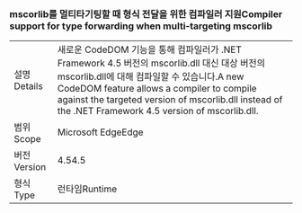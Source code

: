 ### <a name="compiler-support-for-type-forwarding-when-multi-targeting-mscorlib"></a><span data-ttu-id="7c824-101">mscorlib를 멀티타기팅할 때 형식 전달을 위한 컴파일러 지원</span><span class="sxs-lookup"><span data-stu-id="7c824-101">Compiler support for type forwarding when multi-targeting mscorlib</span></span>

|   |   |
|---|---|
|<span data-ttu-id="7c824-102">설명</span><span class="sxs-lookup"><span data-stu-id="7c824-102">Details</span></span>|<span data-ttu-id="7c824-103">새로운 CodeDOM 기능을 통해 컴파일러가 .NET Framework 4.5 버전의 mscorlib.dll 대신 대상 버전의 mscorlib.dll에 대해 컴파일할 수 있습니다.</span><span class="sxs-lookup"><span data-stu-id="7c824-103">A new CodeDOM feature allows a compiler to compile against the targeted version of mscorlib.dll instead of the .NET Framework 4.5 version of mscorlib.dll.</span></span>|
|<span data-ttu-id="7c824-104">범위</span><span class="sxs-lookup"><span data-stu-id="7c824-104">Scope</span></span>|<span data-ttu-id="7c824-105">Microsoft Edge</span><span class="sxs-lookup"><span data-stu-id="7c824-105">Edge</span></span>|
|<span data-ttu-id="7c824-106">버전</span><span class="sxs-lookup"><span data-stu-id="7c824-106">Version</span></span>|<span data-ttu-id="7c824-107">4.5</span><span class="sxs-lookup"><span data-stu-id="7c824-107">4.5</span></span>|
|<span data-ttu-id="7c824-108">형식</span><span class="sxs-lookup"><span data-stu-id="7c824-108">Type</span></span>|<span data-ttu-id="7c824-109">런타임</span><span class="sxs-lookup"><span data-stu-id="7c824-109">Runtime</span></span>|

